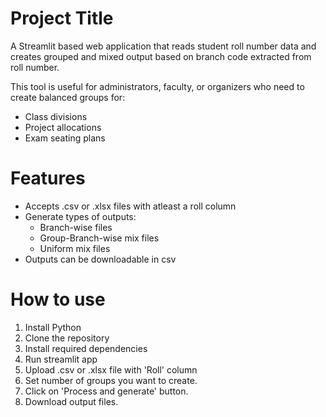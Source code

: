 # Project Title

A Streamlit based web application that reads student roll number data and creates grouped and mixed output based on branch code extracted from roll number.

This tool is useful for administrators, faculty, or organizers who need to create balanced groups for:
- Class divisions
- Project allocations
- Exam seating plans

# Features
 - Accepts .csv or .xlsx files with atleast a roll column
 - Generate types of outputs:
    - Branch-wise files
    - Group-Branch-wise mix files
    - Uniform mix files
- Outputs can be downloadable in csv

# How to use
 1. Install Python
 2. Clone the repository
 3. Install required dependencies
 4. Run streamlit app
 5. Upload .csv or .xlsx file with 'Roll' column
 6. Set number of groups you want to create.
 7. Click on 'Process and generate' button.
 8. Download output files.

